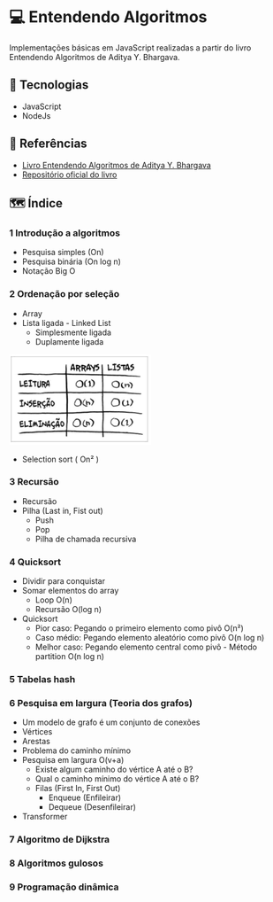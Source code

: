 # 💻 Entendendo Algoritmos

Implementações básicas em JavaScript realizadas a partir do livro Entendendo Algoritmos de Aditya Y. Bhargava.

## 🚀 Tecnologias

- JavaScript
- NodeJs

## 📖 Referências

- [Livro Entendendo Algoritmos de Aditya Y. Bhargava](https://amzn.to/4hXXllM)
- [Repositório oficial do livro](https://github.com/egonschiele/grokking_algorithms?tab=readme-ov-file)

## 🗺 Índice

### 1 Introdução a algoritmos

- Pesquisa simples (On)
- Pesquisa binária (On log n)
- Notação Big O

### 2 Ordenação por seleção

- Array
- Lista ligada - Linked List
  - Simplesmente ligada
  - Duplamente ligada

![arrayXlinkedlist](./images/arrayXlinkedlist.png)

- Selection sort ( On² )

### 3 Recursão

- Recursão
- Pilha (Last in, Fist out)
  - Push
  - Pop
  - Pilha de chamada recursiva

### 4 Quicksort

- Dividir para conquistar
- Somar elementos do array
  - Loop O(n)
  - Recursão O(log n)
- Quicksort
  - Pior caso: Pegando o primeiro elemento como pivô O(n²)
  - Caso médio: Pegando elemento aleatório como pivô O(n log n)
  - Melhor caso: Pegando elemento central como pivô - Método partition O(n log n)

### 5 Tabelas hash

### 6 Pesquisa em largura (Teoria dos grafos)

- Um modelo de grafo é um conjunto de conexões
- Vértices
- Arestas
- Problema do caminho mínimo
- Pesquisa em largura O(v+a)
  - Existe algum caminho do vértice A até o B?
  - Qual o caminho mínimo do vértice A até o B?
  - Filas (First In, First Out)
    - Enqueue (Enfileirar) 
    - Dequeue (Desenfileirar)
- Transformer

### 7 Algoritmo de Dijkstra

### 8 Algoritmos gulosos

### 9 Programação dinâmica
